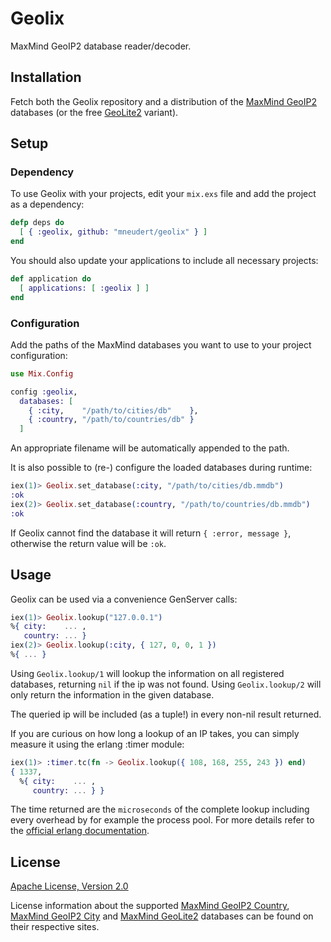 # Geolix

MaxMind GeoIP2 database reader/decoder.


## Installation

Fetch both the Geolix repository and a distribution of the
[MaxMind GeoIP2](http://dev.maxmind.com/geoip/geoip2/downloadable/)
databases (or the free [GeoLite2](http://dev.maxmind.com/geoip/geoip2/geolite2/)
variant).


## Setup

### Dependency

To use Geolix with your projects, edit your `mix.exs` file and add the project
as a dependency:

```elixir
defp deps do
  [ { :geolix, github: "mneudert/geolix" } ]
end
```

You should also update your applications to include all necessary projects:

```elixir
def application do
  [ applications: [ :geolix ] ]
end
```

### Configuration

Add the paths of the MaxMind databases you want to use to your project
configuration:

```elixir
use Mix.Config

config :geolix,
  databases: [
    { :city,    "/path/to/cities/db"    },
    { :country, "/path/to/countries/db" }
  ]
```

An appropriate filename will be automatically appended to the path.

It is also possible to (re-) configure the loaded databases during runtime:

```elixir
iex(1)> Geolix.set_database(:city, "/path/to/cities/db.mmdb")
:ok
iex(2)> Geolix.set_database(:country, "/path/to/countries/db.mmdb")
:ok
```

If Geolix cannot find the database it will return `{ :error, message }`,
otherwise the return value will be `:ok`.


## Usage

Geolix can be used via a convenience GenServer calls:

```elixir
iex(1)> Geolix.lookup("127.0.0.1")
%{ city:    ... ,
   country: ... }
iex(2)> Geolix.lookup(:city, { 127, 0, 0, 1 })
%{ ... }
```

Using `Geolix.lookup/1` will lookup the information on all registered databases,
returning `nil` if the ip was not found. Using `Geolix.lookup/2` will only
return the information in the given database.

The queried ip will be included (as a tuple!) in every non-nil result returned.

If you are curious on how long a lookup of an IP takes, you can simply measure
it using the erlang :timer module:

```elixir
iex(1)> :timer.tc(fn -> Geolix.lookup({ 108, 168, 255, 243 }) end)
{ 1337,
  %{ city:    ... ,
     country: ... } }
```

The time returned are the `microseconds` of the complete lookup including
every overhead by for example the process pool. For more details refer to the
[official erlang documentation](http://www.erlang.org/doc/man/timer.html#tc-1).


## License

[Apache License, Version 2.0](http://www.apache.org/licenses/LICENSE-2.0)

License information about the supported
[MaxMind GeoIP2 Country](http://www.maxmind.com/en/country),
[MaxMind GeoIP2 City](http://www.maxmind.com/en/city) and
[MaxMind GeoLite2](http://dev.maxmind.com/geoip/geoip2/geolite2/) databases
can be found on their respective sites.
